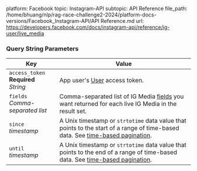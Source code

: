 platform: Facebook
topic: Instagram-API
subtopic: API Reference
file_path: /home/bhuang/nlp/rag-race-challenge2-2024/platform-docs-versions/Facebook_Instagram-API/API Reference.md
url: https://developers.facebook.com/docs/instagram-api/reference/ig-user/live_media

### Query String Parameters

| Key | Value |
| --- | --- |
| `access_token`  <br>**Required**  <br>_String_ | App user's [User](https://developers.facebook.com/docs/facebook-login/access-tokens/#usertokens) access token. |
| `fields`  <br>_Comma-separated list_ | Comma-separated list of IG Media [fields](https://developers.facebook.com/docs/instagram-api/reference/ig-media#fields) you want returned for each live IG Media in the result set. |
| `since`  <br>_timestamp_ | A Unix timestamp or `strtotime` data value that points to the start of a range of time-based data. See [time-based pagination](https://developers.facebook.com/docs/graph-api/using-graph-api#time). |
| `until`  <br>_timestamp_ | A Unix timestamp or `strtotime` data value that points to the end of a range of time-based data. See [time-based pagination](https://developers.facebook.com/docs/graph-api/using-graph-api#time). |